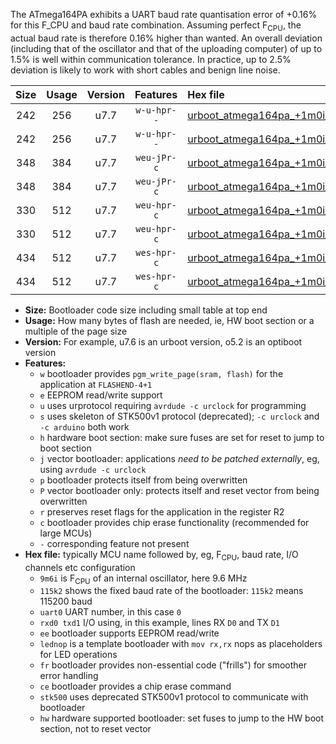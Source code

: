 The ATmega164PA exhibits a UART baud rate quantisation error of +0.16% for this F_CPU and baud rate combination. Assuming perfect F<sub>CPU</sub>, the actual baud rate is therefore 0.16% higher than wanted. An overall deviation (including that of the oscillator and that of the uploading computer) of up to 1.5% is well within communication tolerance. In practice, up to 2.5% deviation is likely to work with short cables and benign line noise.

|Size|Usage|Version|Features|Hex file|
|:-:|:-:|:-:|:-:|:--|
|242|256|u7.7|`w-u-hpr--`|[urboot_atmega164pa_+1m0i_+++2k4_uart0_rxd0_txd1_lednop_fr_hw.hex](https://raw.githubusercontent.com/stefanrueger/urboot.hex/main/mcus/atmega164pa/internal_oscillator/fcpu_+1m0i/br_+++2k4/urboot_atmega164pa_+1m0i_+++2k4_uart0_rxd0_txd1_lednop_fr_hw.hex)|
|242|256|u7.7|`w-u-hpr--`|[urboot_atmega164pa_+1m0i_+++2k4_uart1_rxd2_txd3_lednop_fr_hw.hex](https://raw.githubusercontent.com/stefanrueger/urboot.hex/main/mcus/atmega164pa/internal_oscillator/fcpu_+1m0i/br_+++2k4/urboot_atmega164pa_+1m0i_+++2k4_uart1_rxd2_txd3_lednop_fr_hw.hex)|
|348|384|u7.7|`weu-jPr-c`|[urboot_atmega164pa_+1m0i_+++2k4_uart0_rxd0_txd1_ee_lednop_fr_ce.hex](https://raw.githubusercontent.com/stefanrueger/urboot.hex/main/mcus/atmega164pa/internal_oscillator/fcpu_+1m0i/br_+++2k4/urboot_atmega164pa_+1m0i_+++2k4_uart0_rxd0_txd1_ee_lednop_fr_ce.hex)|
|348|384|u7.7|`weu-jPr-c`|[urboot_atmega164pa_+1m0i_+++2k4_uart1_rxd2_txd3_ee_lednop_fr_ce.hex](https://raw.githubusercontent.com/stefanrueger/urboot.hex/main/mcus/atmega164pa/internal_oscillator/fcpu_+1m0i/br_+++2k4/urboot_atmega164pa_+1m0i_+++2k4_uart1_rxd2_txd3_ee_lednop_fr_ce.hex)|
|330|512|u7.7|`weu-hpr-c`|[urboot_atmega164pa_+1m0i_+++2k4_uart0_rxd0_txd1_ee_lednop_fr_ce_hw.hex](https://raw.githubusercontent.com/stefanrueger/urboot.hex/main/mcus/atmega164pa/internal_oscillator/fcpu_+1m0i/br_+++2k4/urboot_atmega164pa_+1m0i_+++2k4_uart0_rxd0_txd1_ee_lednop_fr_ce_hw.hex)|
|330|512|u7.7|`weu-hpr-c`|[urboot_atmega164pa_+1m0i_+++2k4_uart1_rxd2_txd3_ee_lednop_fr_ce_hw.hex](https://raw.githubusercontent.com/stefanrueger/urboot.hex/main/mcus/atmega164pa/internal_oscillator/fcpu_+1m0i/br_+++2k4/urboot_atmega164pa_+1m0i_+++2k4_uart1_rxd2_txd3_ee_lednop_fr_ce_hw.hex)|
|434|512|u7.7|`wes-hpr-c`|[urboot_atmega164pa_+1m0i_+++2k4_uart0_rxd0_txd1_ee_lednop_fr_ce_stk500_hw.hex](https://raw.githubusercontent.com/stefanrueger/urboot.hex/main/mcus/atmega164pa/internal_oscillator/fcpu_+1m0i/br_+++2k4/urboot_atmega164pa_+1m0i_+++2k4_uart0_rxd0_txd1_ee_lednop_fr_ce_stk500_hw.hex)|
|434|512|u7.7|`wes-hpr-c`|[urboot_atmega164pa_+1m0i_+++2k4_uart1_rxd2_txd3_ee_lednop_fr_ce_stk500_hw.hex](https://raw.githubusercontent.com/stefanrueger/urboot.hex/main/mcus/atmega164pa/internal_oscillator/fcpu_+1m0i/br_+++2k4/urboot_atmega164pa_+1m0i_+++2k4_uart1_rxd2_txd3_ee_lednop_fr_ce_stk500_hw.hex)|

- **Size:** Bootloader code size including small table at top end
- **Usage:** How many bytes of flash are needed, ie, HW boot section or a multiple of the page size
- **Version:** For example, u7.6 is an urboot version, o5.2 is an optiboot version
- **Features:**
  + `w` bootloader provides `pgm_write_page(sram, flash)` for the application at `FLASHEND-4+1`
  + `e` EEPROM read/write support
  + `u` uses urprotocol requiring `avrdude -c urclock` for programming
  + `s` uses skeleton of STK500v1 protocol (deprecated); `-c urclock` and `-c arduino` both work
  + `h` hardware boot section: make sure fuses are set for reset to jump to boot section
  + `j` vector bootloader: applications *need to be patched externally*, eg, using `avrdude -c urclock`
  + `p` bootloader protects itself from being overwritten
  + `P` vector bootloader only: protects itself and reset vector from being overwritten
  + `r` preserves reset flags for the application in the register R2
  + `c` bootloader provides chip erase functionality (recommended for large MCUs)
  + `-` corresponding feature not present
- **Hex file:** typically MCU name followed by, eg, F<sub>CPU</sub>, baud rate, I/O channels etc configuration
  + `9m6i` is F<sub>CPU</sub> of an internal oscillator, here 9.6 MHz
  + `115k2` shows the fixed baud rate of the bootloader: `115k2` means 115200 baud
  + `uart0` UART number, in this case `0`
  + `rxd0 txd1` I/O using, in this example, lines RX `D0` and TX `D1`
  + `ee` bootloader supports EEPROM read/write
  + `lednop` is a template bootloader with `mov rx,rx` nops as placeholders for LED operations
  + `fr` bootloader provides non-essential code ("frills") for smoother error handling
  + `ce` bootloader provides a chip erase command
  + `stk500` uses deprecated STK500v1 protocol to communicate with bootloader
  + `hw` hardware supported bootloader: set fuses to jump to the HW boot section, not to reset vector
